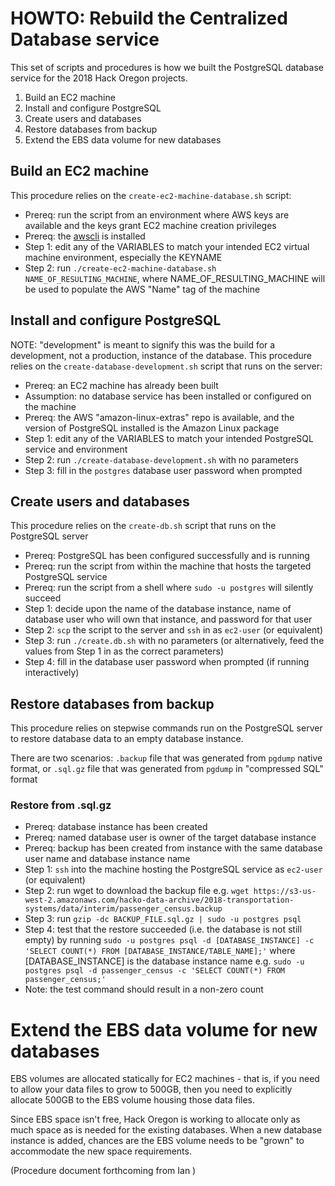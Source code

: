 # HOWTO: Rebuild the Centralized Database service

This set of scripts and procedures is how we built the PostgreSQL database service for the 2018 Hack Oregon projects.

1. Build an EC2 machine
2. Install and configure PostgreSQL
3. Create users and databases
4. Restore databases from backup
5. Extend the EBS data volume for new databases

## Build an EC2 machine

This procedure relies on the `create-ec2-machine-database.sh` script:

* Prereq: run the script from an environment where AWS keys are available and the keys grant EC2 machine creation privileges
* Prereq: the [awscli](https://docs.aws.amazon.com/cli/latest/userguide/installing.html) is installed
* Step 1: edit any of the VARIABLES to match your intended EC2 virtual machine environment, especially the KEYNAME
* Step 2: run `./create-ec2-machine-database.sh NAME_OF_RESULTING_MACHINE`, where NAME_OF_RESULTING_MACHINE will be used to populate the AWS "Name" tag of the machine

## Install and configure PostgreSQL

NOTE: "development" is meant to signify this was the build for a development, not a production, instance of the database.
This procedure relies on the `create-database-development.sh` script that runs on the server:

* Prereq: an EC2 machine has already been built
* Assumption: no database service has been installed or configured on the machine
* Prereq: the AWS "amazon-linux-extras" repo is available, and the version of PostgreSQL installed is the Amazon Linux package
* Step 1: edit any of the VARIABLES to match your intended PostgreSQL service and environment
* Step 2: run `./create-database-development.sh` with no parameters
* Step 3: fill in the `postgres` database user password when prompted

## Create users and databases

This procedure relies on the `create-db.sh` script that runs on the PostgreSQL server

* Prereq: PostgreSQL has been configured successfully and is running
* Prereq: run the script from within the machine that hosts the targeted PostgreSQL service
* Prereq: run the script from a shell where `sudo -u postgres` will silently succeed
* Step 1: decide upon the name of the database instance, name of database user who will own that instance, and password for that user
* Step 2: `scp` the script to the server and `ssh` in as `ec2-user` (or equivalent)
* Step 3: run `./create.db.sh` with no parameters (or alternatively, feed the values from Step 1 in as the correct parameters)
* Step 4: fill in the database user password when prompted (if running interactively)

## Restore databases from backup

This procedure relies on stepwise commands run on the PostgreSQL server to restore database data to an empty database instance.

There are two scenarios: `.backup` file that was generated from `pgdump` native format, or `.sql.gz` file that was generated from `pgdump` in "compressed SQL" format

### Restore from .sql.gz

* Prereq: database instance has been created
* Prereq: named database user is owner of the target database instance
* Prereq: backup has been created from instance with the same database user name and database instance name
* Step 1: `ssh` into the machine hosting the PostgreSQL service as `ec2-user` (or equivalent)
* Step 2: run wget to download the backup file e.g. `wget https://s3-us-west-2.amazonaws.com/hacko-data-archive/2018-transportation-systems/data/interim/passenger_census.backup`
* Step 3: run `gzip -dc BACKUP_FILE.sql.gz | sudo -u postgres psql`
* Step 4: test that the restore succeeded (i.e. the database is not still empty) by running `sudo -u postgres psql -d [DATABASE_INSTANCE] -c 'SELECT COUNT(*) FROM [DATABASE_INSTANCE/TABLE_NAME];'` where [DATABASE_INSTANCE] is the database instance name e.g. `sudo -u postgres psql -d passenger_census -c 'SELECT COUNT(*) FROM passenger_census;'`
* Note: the test command should result in a non-zero count

# Extend the EBS data volume for new databases

EBS volumes are allocated statically for EC2 machines - that is, if you need to allow your data files to grow to 500GB, then you need to explicitly allocate 500GB to the EBS volume housing those data files.

Since EBS space isn't free, Hack Oregon is working to allocate only as much space as is needed for the existing databases.  When a new database instance is added, chances are the EBS volume needs to be "grown" to accommodate the new space requirements.

(Procedure document forthcoming from Ian )
